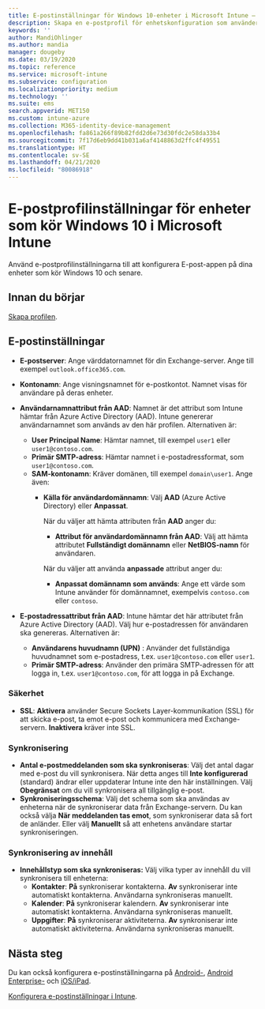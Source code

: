 ```yaml
---
title: E-postinställningar för Windows 10-enheter i Microsoft Intune – Azure | Microsoft Docs
description: Skapa en e-postprofil för enhetskonfiguration som använder Exchange-servrar och hämtar attribut från Azure Active Directory. Du kan även aktivera SSL och synkronisera e-post och scheman på Windows 10-enheter med Microsoft Intune.
keywords: ''
author: MandiOhlinger
ms.author: mandia
manager: dougeby
ms.date: 03/19/2020
ms.topic: reference
ms.service: microsoft-intune
ms.subservice: configuration
ms.localizationpriority: medium
ms.technology: ''
ms.suite: ems
search.appverid: MET150
ms.custom: intune-azure
ms.collection: M365-identity-device-management
ms.openlocfilehash: fa861a266f89b82fdd2d6e73d30fdc2e58da33b4
ms.sourcegitcommit: 7f17d6eb9dd41b031a6af4148863d2ffc4f49551
ms.translationtype: HT
ms.contentlocale: sv-SE
ms.lasthandoff: 04/21/2020
ms.locfileid: "80086918"
---
```

# <a name="email-profile-settings-for-devices-running-windows-10-in-microsoft-intune"></a>E-postprofilinställningar för enheter som kör Windows 10 i Microsoft Intune

Använd e-postprofilinställningarna till att konfigurera E-post-appen på dina enheter som kör Windows 10 och senare.

## <a name="before-you-begin"></a>Innan du börjar

[Skapa profilen](email-settings-configure.md).

## <a name="email-settings"></a>E-postinställningar

- **E-postserver**: Ange värddatornamnet för din Exchange-server. Ange till exempel `outlook.office365.com`.
- **Kontonamn**: Ange visningsnamnet för e-postkontot. Namnet visas för användare på deras enheter.
- **Användarnamnattribut från AAD**: Namnet är det attribut som Intune hämtar från Azure Active Directory (AAD). Intune genererar användarnamnet som används av den här profilen. Alternativen är:
  - **User Principal Name**: Hämtar namnet, till exempel `user1` eller `user1@contoso.com`.
  - **Primär SMTP-adress**: Hämtar namnet i e-postadressformat, som `user1@contoso.com`.
  - **SAM-kontonamn**: Kräver domänen, till exempel `domain\user1`. Ange även:  
    - **Källa för användardomännamn**: Välj **AAD** (Azure Active Directory) eller **Anpassat**.

      När du väljer att hämta attributen från **AAD** anger du:
      - **Attribut för användardomännamn från AAD**: Välj att hämta attributet **Fullständigt domännamn** eller **NetBIOS-namn** för användaren.

      När du väljer att använda **anpassade** attribut anger du:
      - **Anpassat domännamn som används**: Ange ett värde som Intune använder för domännamnet, exempelvis `contoso.com` eller `contoso`.

- **E-postadressattribut från AAD**: Intune hämtar det här attributet från Azure Active Directory (AAD). Välj hur e-postadressen för användaren ska genereras. Alternativen är:
  - **Användarens huvudnamn (UPN)** : Använder det fullständiga huvudnamnet som e-postadress, t.ex. `user1@contoso.com` eller `user1`.
  - **Primär SMTP-adress**: Använder den primära SMTP-adressen för att logga in, t.ex. `user1@contoso.com`, för att logga in på Exchange.

### <a name="security"></a>Säkerhet

- **SSL**: **Aktivera** använder Secure Sockets Layer-kommunikation (SSL) för att skicka e-post, ta emot e-post och kommunicera med Exchange-servern. **Inaktivera** kräver inte SSL.

### <a name="synchronization"></a>Synkronisering

- **Antal e-postmeddelanden som ska synkroniseras**: Välj det antal dagar med e-post du vill synkronisera. När detta anges till **Inte konfigurerad** (standard) ändrar eller uppdaterar Intune inte den här inställningen. Välj **Obegränsat** om du vill synkronisera all tillgänglig e-post.
- **Synkroniseringsschema**: Välj det schema som ska användas av enheterna när de synkroniserar data från Exchange-servern. Du kan också välja **När meddelanden tas emot**, som synkroniserar data så fort de anländer. Eller välj **Manuellt** så att enhetens användare startar synkroniseringen.

### <a name="content-sync"></a>Synkronisering av innehåll

- **Innehållstyp som ska synkroniseras:** Välj vilka typer av innehåll du vill synkronisera till enheterna:
  - **Kontakter**: **På** synkroniserar kontakterna. **Av** synkroniserar inte automatiskt kontakterna. Användarna synkroniseras manuellt.
  - **Kalender**: **På** synkroniserar kalendern. **Av** synkroniserar inte automatiskt kontakterna. Användarna synkroniseras manuellt.
  - **Uppgifter**: **På** synkroniserar aktiviteterna. **Av** synkroniserar inte automatiskt aktiviteterna. Användarna synkroniseras manuellt.

## <a name="next-steps"></a>Nästa steg

Du kan också konfigurera e-postinställningarna på [Android-](email-settings-android.md), [Android Enterprise-](email-settings-android-enterprise.md) och [iOS/iPad](email-settings-ios.md). 

[Konfigurera e-postinställningar i Intune](email-settings-configure.md).
